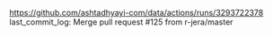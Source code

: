 https://github.com/ashtadhyayi-com/data/actions/runs/3293722378
last_commit_log: Merge pull request #125 from r-jera/master